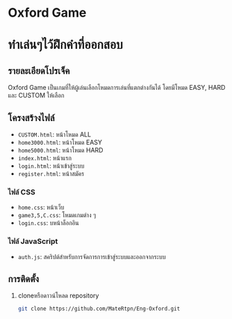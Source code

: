 # Oxford Game
# ทำเล่นๆไว้ฝึกคำที่ออกสอบ

## รายละเอียดโปรเจ็ค
Oxford Game เป็นเกมที่ให้ผู้เล่นเลือกโหมดการเล่นที่แตกต่างกันได้ โดยมีโหมด EASY, HARD และ CUSTOM ให้เลือก

## โครงสร้างไฟล์
- `CUSTOM.html`: หน้าโหมด ALL
- `home3000.html`: หน้าโหมด EASY
- `home5000.html`: หน้าโหมด HARD
- `index.html`: หน้าแรก
- `login.html`: หน้าเข้าสู่ระบบ
- `register.html`: หน้าสมัคร

### ไฟล์ CSS
- `home.css`: หน้าเว็บ
- `game3,5,C.css`: โหมดเกมต่าง ๆ
- `login.css`: บหน้าล็อกอิน

### ไฟล์ JavaScript
- `auth.js`: สคริปต์สำหรับการจัดการการเข้าสู่ระบบและออกจากระบบ

## การติดตั้ง
1. cloneหรือดาวน์โหลด repository
   ```sh
   git clone https://github.com/MateRtpn/Eng-Oxford.git
